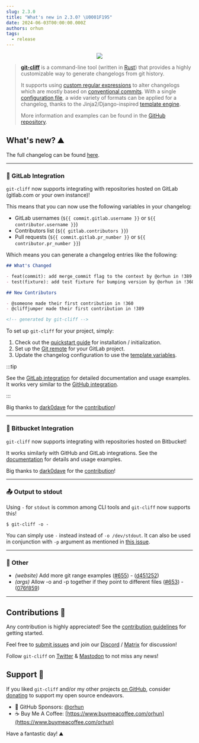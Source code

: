 ```yaml
---
slug: 2.3.0
title: "What's new in 2.3.0? \U0001F195"
date: 2024-06-03T00:00:00.000Z
authors: orhun
tags:
  - release
---
```


<center>

  <a href="https://github.com/orhun/git-cliff">
    <img src="/img/git-cliff-anim.gif" />
  </a>

</center>

> [**git-cliff**](https://github.com/orhun/git-cliff) is a command-line tool (written in [Rust](https://www.rust-lang.org/)) that provides a highly customizable way to generate changelogs from git history.
>
> It supports using [custom regular expressions](/docs/configuration/git#commit_parsers) to alter changelogs which are mostly based on [conventional commits](/docs/configuration/git#conventional_commits). With a single [configuration file](/docs/configuration), a wide variety of formats can be applied for a changelog, thanks to the Jinja2/Django-inspired [template engine](/docs/category/templating).
>
> More information and examples can be found in the [GitHub repository](https://github.com/orhun/git-cliff).

## What's new? ⛰️

The full changelog can be found [here](https://github.com/orhun/git-cliff/blob/main/CHANGELOG.md).

---

### 🦊 GitLab Integration

`git-cliff` now supports integrating with repositories hosted on GitLab (gitlab.com or your own instance)!

This means that you can now use the following variables in your changelog:

- GitLab usernames (`${{ commit.gitlab.username }}` or `${{ contributor.username }}`)
- Contributors list (`${{ gitlab.contributors }}`)
- Pull requests (`${{ commit.gitlab.pr_number }}` or `${{ contributor.pr_number }}`)

Which means you can generate a changelog entries like the following:

```md
## What's Changed

- feat(commit): add merge_commit flag to the context by @orhun in !389
- test(fixture): add test fixture for bumping version by @orhun in !360

## New Contributors

- @someone made their first contribution in !360
- @cliffjumper made their first contribution in !389

<!-- generated by git-cliff -->
```

To set up `git-cliff` for your project, simply:

1. Check out the [quickstart guide](https://git-cliff.org/docs/) for installation / initialization.
1. Set up the [Git remote](https://git-cliff.org/docs/configuration/remote/) for your GitLab project.
1. Update the changelog configuration to use the [template variables](https://git-cliff.org/docs/integration/gitlab/).

:::tip

See the [GitLab integration](https://git-cliff.org/docs/integration/gitlab) for detailed documentation and usage examples. It works very similar to the [GitHub integration](https://git-cliff.org/docs/integration/github).

:::

Big thanks to [dark0dave](https://github.com/dark0dave) for the [contribution](https://github.com/orhun/git-cliff/issues/654)!

---

### 📘 Bitbucket Integration

`git-cliff` now supports integrating with repositories hosted on Bitbucket!

It works similarly with GitHub and GitLab integrations. See the [documentation](https://git-cliff.org/docs/integration/bitbucket) for details and usage examples.

Big thanks to [dark0dave](https://github.com/dark0dave) for the [contribution](https://github.com/orhun/git-cliff/issues/654)!

---

### 📤 Output to stdout

Using `-` for `stdout` is common among CLI tools and `git-cliff` now supports this!

```
$ git-cliff -o -
```

You can simply use `-` instead instead of `-o /dev/stdout`. It can also be used in conjunction with `-p` argument as mentioned in [this issue](https://github.com/orhun/git-cliff/issues/643).

---

### 🧰 Other

- _(website)_ Add more git range examples ([#655](https://github.com/orhun/git-cliff/issues/655)) - ([d451252](https://github.com/orhun/git-cliff/commit/d4512521fbcfb971c94aa7794d78bced1ddec7a1))
- _(args)_ Allow -o and -p together if they point to different files ([#653](https://github.com/orhun/git-cliff/issues/653)) - ([076f859](https://github.com/orhun/git-cliff/commit/076f85915386c4769c838ca9a359d216249d2a97))

---

## Contributions 👥

Any contribution is highly appreciated! See the [contribution guidelines](https://github.com/orhun/git-cliff/blob/main/CONTRIBUTING.md) for getting started.

Feel free to [submit issues](https://github.com/orhun/git-cliff/issues/new/choose) and join our [Discord](https://discord.gg/W3mAwMDWH4) / [Matrix](https://matrix.to/#/#git-cliff:matrix.org) for discussion!

Follow `git-cliff` on [Twitter](https://twitter.com/git_cliff) & [Mastodon](https://fosstodon.org/@git_cliff) to not miss any news!

## Support 🌟

If you liked `git-cliff` and/or my other projects [on GitHub](https://github.com/orhun), consider [donating](https://donate.orhun.dev) to support my open source endeavors.

- 💖 GitHub Sponsors: [@orhun](https://github.com/sponsors/orhun)
- ☕ Buy Me A Coffee: [https://www.buymeacoffee.com/orhun](https://www.buymeacoffee.com/orhun)

Have a fantastic day! ⛰️
